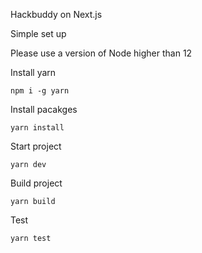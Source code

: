 Hackbuddy on Next.js

Simple set up

Please use a version of Node higher than 12

Install yarn

```shell
npm i -g yarn
```

Install pacakges

```shell
yarn install
```

Start project

```shell
yarn dev
```

Build project

```shell
yarn build
```

Test

```shell
yarn test
```
